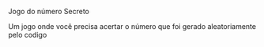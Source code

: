 Jogo do número Secreto

Um jogo onde você precisa acertar o número que foi gerado aleatoriamente pelo codigo
